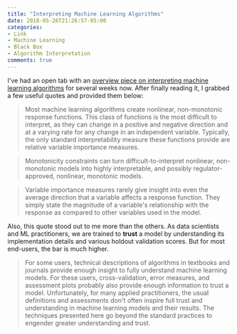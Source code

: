 ```yaml
---
title: "Interpreting Machine Learning Algorithms"
date: 2018-05-26T21:26:57-05:00
categories:
- Link
- Machine Learning
- Black Box
- Algorithm Interpretation
comments: true
---
```


I've had an open tab with an [overview piece on interpreting machine learning algorithms](https://www.oreilly.com/ideas/ideas-on-interpreting-machine-learning) for several weeks now. After finally reading it, I grabbed a few useful quotes and provided them below:

> Most machine learning algorithms create nonlinear, non-monotonic response functions. This class of functions is the most difficult to interpret, as they can change in a positive and negative direction and at a varying rate for any change in an independent variable. Typically, the only standard interpretability measure these functions provide are relative variable importance measures.

> Monotonicity constraints can turn difficult-to-interpret nonlinear, non-monotonic models into highly interpretable, and possibly regulator-approved, nonlinear, monotonic models.

> Variable importance measures rarely give insight into even the average direction that a variable affects a response function. They simply state the magnitude of a variable's relationship with the response as compared to other variables used in the model.

Also, this quote stood out to me more than the others. As data scientists and ML practitioners, we are trained to **trust** a model by understanding its implementation details and various holdout validation scores. But for most end-users, the bar is much higher.

> For some users, technical descriptions of algorithms in textbooks and journals provide enough insight to fully understand machine learning models. For these users, cross-validation, error measures, and assessment plots probably also provide enough information to trust a model. Unfortunately, for many applied practitioners, the usual definitions and assessments don't often inspire full trust and understanding in machine learning models and their results. The techniques presented here go beyond the standard practices to engender greater understanding and trust. 
